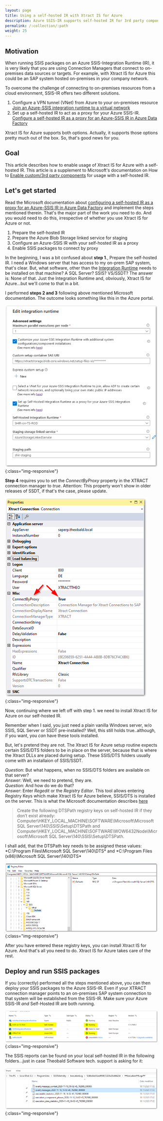 ```yaml
---
layout: page
title: Using a self-hosted IR with Xtract IS for Azure
description: Azure SSIS-IR supports self-hosted IR for 3rd party components
permalink: /:collection/:path
weight: 25
---
```



## Motivation
When running SSIS packages on an Azure SSIS-Integration Runtime (IR), it is very likely that you are using Connection Managers that connect to on-premises data sources or targets. For example, with Xtract IS for Azure this could be an SAP system hosted on-premises in your company network.

To overcome the challenge of connecting to on-premises resources from a cloud environment, SSIS-IR offers two different solutions.

1. Configure a VPN tunnel (VNet) from Azure to your on-premises resource [Join an Azure-SSIS integration runtime to a virtual network](https://docs.microsoft.com/en-us/azure/data-factory/join-azure-ssis-integration-runtime-virtual-network)
2. Set up a self-hosted IR to act as a proxy for your Azure SSIS-IR. [Configure a self-hosted IR as a proxy for an Azure-SSIS IR in Azure Data Factory](https://docs.microsoft.com/en-us/azure/data-factory/self-hosted-integration-runtime-proxy-ssis)

Xtract IS for Azure supports both options. Actually, it supports those options pretty much out of the box. So, that's good news for you.

## Goal
This article describes how to enable usage of Xtract IS for Azure with a self-hosted IR. This article is a supplement to Microsoft's documentation on How to [Enable custom/3rd party components](https://docs.microsoft.com/en-us/azure/data-factory/self-hosted-integration-runtime-proxy-ssis#enable-custom3rd-party-components) for usage with a self-hosted IR. 

## Let's get started
Read the Microsoft documentation about [configuring a self-hosted IR as a proxy for an Azure-SSIS IR in Azure Data Factory](https://docs.microsoft.com/en-us/azure/data-factory/self-hosted-integration-runtime-proxy-ssis) and implement the steps mentioned therein. That's the major part of the work you need to do. And you would need to do this, irrespective of whether you use Xtract IS for Azure or not.
 
1. Prepare the self-hosted IR
2. Prepare the Azure Blob Storage linked service for staging
3. Configure an Azure-SSIS IR with your self-hosted IR as a proxy
4. Enable SSIS packages to connect by proxy

In the beginning, I was a bit confused about **step 1**., Prepare the self-hosted IR. I need a Windows server that has access to my on-prem SAP system, that's clear. But, what software, other than the [Integration Runtime](https://www.microsoft.com/en-us/download/details.aspx?id=39717) needs to be installed on that machine? A SQL Server? SSIS? VS/SSDT? The answer is: None of that. Just the Integration Runtime and, obviously, Xtract IS for Azure...but we'll come to that in a bit.

I performed **steps 2 and 3** following above mentioned Microsoft documentation. The outcome looks something like this in the Azure portal.
 
![Configure_SSIS-IR_for_SHIR](/img/contents/XISforAzure_SHIR_1.png){:class="img-responsive"}

**Step 4** requires you to set the *ConnectByProxy* property in the XTRACT connection manager to *true*. Attention: This property won't show in older releases of SSDT, if that's the case, please update.

![ConnectByProxy](/img/contents/XISforAzure_SHIR_proxy.png){:class="img-responsive"}

Now, continuing where we left off with step 1. we need to install Xtract IS for Azure on our self-hosted IR. 

Remember when I said, you just need a plain vanilla Windows server, w/o SSIS, SQL Server or SSDT pre-installed? Well, this still holds true..although, if you want, you *can* have these tools installed.

But, let's pretend they are not.
The Xtract IS for Azure setup routine expects certain SSIS/DTS folders to be in place on the server, because that is where the Xtract DLLs are placed during setup. These SSIS/DTS folders usually come with an installaion of SSIS/SSDT.

*Question*: But what happens, when no SSIS/DTS folders are available on that server? </br>
*Answer*: Well, we need to pretend, they are.</br>
*Question*: And how do we do that?</br>
*Answer*: Enter *Regedit* or the *Registry Editor*. This tool allows entering Registry Keys which make Xtract IS for Azure believe, SSIS/DTS is installed on the server. This is what the Microsoft documentation describes [here](https://docs.microsoft.com/en-us/azure/data-factory/self-hosted-integration-runtime-proxy-ssis#enable-custom3rd-party-components)

>Create the following DTSPath registry keys on self-hosted IR if they don’t exist already: Computer\HKEY_LOCAL_MACHINE\SOFTWARE\Microsoft\Microsoft SQL Server\140\SSIS\Setup\DTSPath and Computer\HKEY_LOCAL_MACHINE\SOFTWARE\WOW6432Node\Microsoft\Microsoft SQL Server\140\SSIS\Setup\DTSPath.

I shall add, that the DTSPath key needs to be assigned these values:
*C:\Program Files\Microsoft SQL Server\140\DTS\* and *C:\Program Files (x86)\Microsoft SQL Server\140\DTS\*


![Regedit](/img/contents/XISforAzure_SHIR_regedit.png){:class="img-responsive"}


After you have entered these registry keys, you can install Xtract IS for Azure. And that's all you need to do. Xtract IS for Azure takes care of the rest.

## Deploy and run SSIS packages
If you (correctly) performed all the steps mentioned above, you can then deploy your SSIS packages to the Azure SSIS-IR. Even if your XTRACT connection manager points to an on-premises SAP system connection to that system will be established from the SSIS-IR. Make sure your Azure SSIS-IR *and* Self-Hosted IR are both running.

![Azure_IRs](/img/contents/XISforAzure_SHIR_2.png){:class="img-responsive"}

The SSIS reports can be found on your local self-hosted IR in the following folders...just in case Theobald Software tech. support is asking for it:

![Logs](/img/contents/XISforAzure_SHIR_log.png){:class="img-responsive"}




